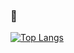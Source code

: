 ### 👋
[![Top Langs](https://github-readme-stats.vercel.app/api/top-langs/?username=ZillionMuffin&layout=compact&langs_count=10)](https://github.com/anuraghazra/github-readme-stats)
<!--
**ZillionMuffin/ZillionMuffin** is a ✨ _special_ ✨ repository because its `README.md` (this file) appears on your GitHub profile.

Here are some ideas to get you started:

- 🔭 I’m currently working on ...
- 🌱 I’m currently learning ...
- 👯 I’m looking to collaborate on ...
- 🤔 I’m looking for help with ...
- 💬 Ask me about ...
- 📫 How to reach me: ...
- 😄 Pronouns: ...
- ⚡ Fun fact: ...
-->
